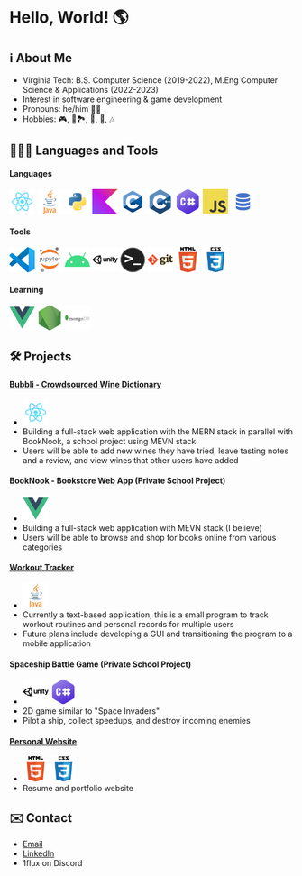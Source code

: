 # Hello, World! 🌎

## ℹ️ About Me

* Virginia Tech: B.S. Computer Science (2019-2022), M.Eng Computer Science & Applications (2022-2023)
* Interest in software engineering & game development
* Pronouns: he/him 👦🏻
* Hobbies: 🎮, 🥾🏞️, 🏐, 🎾, 🎶


## 🧑🏻‍💻 Languages and Tools

#### Languages

<img src="https://raw.githubusercontent.com/github/explore/80688e429a7d4ef2fca1e82350fe8e3517d3494d/topics/react/react.png" alt="react.js" width="45"/>     <img src="https://raw.githubusercontent.com/github/explore/80688e429a7d4ef2fca1e82350fe8e3517d3494d/topics/java/java.png" alt="java" width="45"/>     <img src="https://raw.githubusercontent.com/github/explore/80688e429a7d4ef2fca1e82350fe8e3517d3494d/topics/python/python.png" alt="python" width="45"/>     <img src="https://raw.githubusercontent.com/github/explore/4479d2a2c854198cb00160f8593519c14dc3b905/topics/kotlin/kotlin.png"  alt="kotlin" width="45"/>     <img src="https://raw.githubusercontent.com/github/explore/80688e429a7d4ef2fca1e82350fe8e3517d3494d/topics/c/c.png" alt="c" width="45"/>     <img src="https://raw.githubusercontent.com/github/explore/80688e429a7d4ef2fca1e82350fe8e3517d3494d/topics/cpp/cpp.png" alt="c++" width="45"/>     <img src="https://raw.githubusercontent.com/github/explore/80688e429a7d4ef2fca1e82350fe8e3517d3494d/topics/csharp/csharp.png" alt="c#" width="45"/>     <img src="https://raw.githubusercontent.com/github/explore/80688e429a7d4ef2fca1e82350fe8e3517d3494d/topics/javascript/javascript.png" alt="javascript" width="45"/>     <img src="https://raw.githubusercontent.com/github/explore/80688e429a7d4ef2fca1e82350fe8e3517d3494d/topics/sql/sql.png" alt="sql" width="45"/>

#### Tools

<img src="https://raw.githubusercontent.com/github/explore/80688e429a7d4ef2fca1e82350fe8e3517d3494d/topics/visual-studio-code/visual-studio-code.png" alt="vscode" width="45"/>     <img src="https://raw.githubusercontent.com/github/explore/80688e429a7d4ef2fca1e82350fe8e3517d3494d/topics/jupyter-notebook/jupyter-notebook.png" alt="jupyter" width="45"/>     <img src="https://raw.githubusercontent.com/github/explore/8baf984947f4d9c32006bd03fa4c51ff91aadf8d/topics/android/android.png"  alt="android studio" width="45"/>     <img src="https://raw.githubusercontent.com/github/explore/80688e429a7d4ef2fca1e82350fe8e3517d3494d/topics/unity/unity.png" alt="unity" width="45"/>     <img src="https://raw.githubusercontent.com/github/explore/d92924b1d925bb134e308bd29c9de6c302ed3beb/topics/terminal/terminal.png" alt="terminal" width="45"/>     <img src="https://raw.githubusercontent.com/github/explore/80688e429a7d4ef2fca1e82350fe8e3517d3494d/topics/git/git.png" alt="git" width="45"/>     <img src="https://raw.githubusercontent.com/github/explore/80688e429a7d4ef2fca1e82350fe8e3517d3494d/topics/html/html.png" alt="html" width="45"/>     <img src="https://raw.githubusercontent.com/github/explore/80688e429a7d4ef2fca1e82350fe8e3517d3494d/topics/css/css.png" alt="css" width="45"/>

#### Learning

<img src="https://raw.githubusercontent.com/github/explore/80688e429a7d4ef2fca1e82350fe8e3517d3494d/topics/vue/vue.png" alt="vue.js" width="45"/>     <img src="https://raw.githubusercontent.com/github/explore/80688e429a7d4ef2fca1e82350fe8e3517d3494d/topics/nodejs/nodejs.png" alt="node.js" width="45"/>     <img src="https://raw.githubusercontent.com/github/explore/80688e429a7d4ef2fca1e82350fe8e3517d3494d/topics/mongodb/mongodb.png" alt="mongodb" width="45"/> 


## 🛠️ Projects

#### [Bubbli - Crowdsourced Wine Dictionary](https://github.com/ashertim/bubbli)

* <img src="https://raw.githubusercontent.com/github/explore/80688e429a7d4ef2fca1e82350fe8e3517d3494d/topics/react/react.png" alt="react.js" width="45"/>
* Building a full-stack web application with the MERN stack in parallel with BookNook, a school project using MEVN stack
* Users will be able to add new wines they have tried, leave tasting notes and a review, and view wines that other users have added

#### BookNook - Bookstore Web App (Private School Project)

* <img src="https://raw.githubusercontent.com/github/explore/80688e429a7d4ef2fca1e82350fe8e3517d3494d/topics/vue/vue.png" alt="vue.js" width="45"/>     
* Building a full-stack web application with MEVN stack (I believe)
* Users will be able to browse and shop for books online from various categories

#### [Workout Tracker](https://github.com/ashertim/workout-tracker)

* <img src="https://raw.githubusercontent.com/github/explore/80688e429a7d4ef2fca1e82350fe8e3517d3494d/topics/java/java.png" alt="java" width="45"/>
* Currently a text-based application, this is a small program to track workout routines and personal records for multiple users
* Future plans include developing a GUI and transitioning the program to a mobile application

#### Spaceship Battle Game (Private School Project)

* <img src="https://raw.githubusercontent.com/github/explore/80688e429a7d4ef2fca1e82350fe8e3517d3494d/topics/unity/unity.png" alt="unity" width="45"/>     <img src="https://raw.githubusercontent.com/github/explore/80688e429a7d4ef2fca1e82350fe8e3517d3494d/topics/csharp/csharp.png" alt="c#" width="45"/>
* 2D game similar to "Space Invaders"
* Pilot a ship, collect speedups, and destroy incoming enemies

#### [Personal Website](https://ashertim.github.io/)

* <img src="https://raw.githubusercontent.com/github/explore/80688e429a7d4ef2fca1e82350fe8e3517d3494d/topics/html/html.png" alt="html" width="45"/>     <img src="https://raw.githubusercontent.com/github/explore/80688e429a7d4ef2fca1e82350fe8e3517d3494d/topics/css/css.png" alt="css" width="45"/>
* Resume and portfolio website


## ✉️ Contact

* [Email](mailto:ashertim@vt.edu)
* [LinkedIn](https://www.linkedin.com/in/ashertim)
* 1flux on Discord
